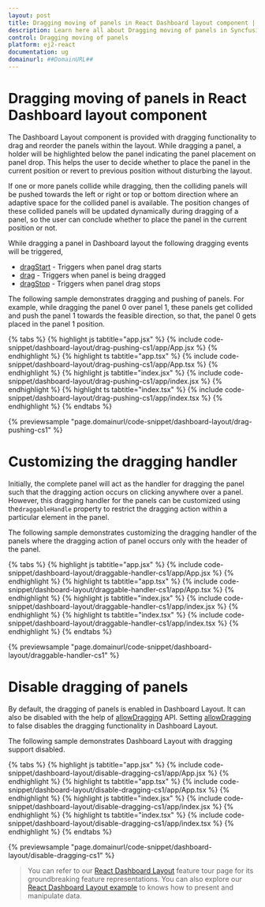 ```yaml
---
layout: post
title: Dragging moving of panels in React Dashboard layout component | Syncfusion
description: Learn here all about Dragging moving of panels in Syncfusion React Dashboard layout component of Syncfusion Essential JS 2 and more.
control: Dragging moving of panels 
platform: ej2-react
documentation: ug
domainurl: ##DomainURL##
---
```


# Dragging moving of panels in React Dashboard layout component

The Dashboard Layout component is provided with dragging functionality to drag and reorder the panels within the layout. While dragging a panel, a holder will be highlighted below the panel indicating the panel placement on panel drop. This helps the user to decide whether to place the panel in the current position or revert to previous position without disturbing the layout.

If one or more panels collide while dragging, then the colliding panels will be pushed towards the left or right or top or bottom direction where an adaptive space for the collided panel is available. The position changes of these collided panels will be updated dynamically during dragging of a panel, so the user can conclude whether to place the panel in the current position or not.

While dragging a panel in Dashboard layout the following dragging events will be triggered,
* [dragStart](https://ej2.syncfusion.com/react/documentation/api/dashboard-layout/#dragstart) - Triggers when panel drag starts
* [drag](https://ej2.syncfusion.com/react/documentation/api/dashboard-layout/#drag) - Triggers when panel is being dragged
* [dragStop](https://ej2.syncfusion.com/react/documentation/api/dashboard-layout/#dragstop) - Triggers when panel drag stops

The following sample demonstrates dragging and pushing of panels. For example, while dragging the panel 0 over panel 1, these panels get collided and push the panel 1 towards the feasible direction, so that, the panel 0 gets placed in the panel 1 position.

{% tabs %}
{% highlight js tabtitle="app.jsx" %}
{% include code-snippet/dashboard-layout/drag-pushing-cs1/app/App.jsx %}
{% endhighlight %}
{% highlight ts tabtitle="app.tsx" %}
{% include code-snippet/dashboard-layout/drag-pushing-cs1/app/App.tsx %}
{% endhighlight %}
{% highlight js tabtitle="index.jsx" %}
{% include code-snippet/dashboard-layout/drag-pushing-cs1/app/index.jsx %}
{% endhighlight %}
{% highlight ts tabtitle="index.tsx" %}
{% include code-snippet/dashboard-layout/drag-pushing-cs1/app/index.tsx %}
{% endhighlight %}
{% endtabs %}

 {% previewsample "page.domainurl/code-snippet/dashboard-layout/drag-pushing-cs1" %}

# Customizing the dragging handler

Initially, the complete panel will act as the handler for dragging the panel such that the dragging action occurs on clicking anywhere over a panel. However, this dragging handler for the panels can be customized using the`draggableHandle` property to restrict the dragging action within a particular element in the panel.

The following sample demonstrates customizing the dragging handler of the panels where the dragging action of panel occurs only with the header of the panel.

{% tabs %}
{% highlight js tabtitle="app.jsx" %}
{% include code-snippet/dashboard-layout/draggable-handler-cs1/app/App.jsx %}
{% endhighlight %}
{% highlight ts tabtitle="app.tsx" %}
{% include code-snippet/dashboard-layout/draggable-handler-cs1/app/App.tsx %}
{% endhighlight %}
{% highlight js tabtitle="index.jsx" %}
{% include code-snippet/dashboard-layout/draggable-handler-cs1/app/index.jsx %}
{% endhighlight %}
{% highlight ts tabtitle="index.tsx" %}
{% include code-snippet/dashboard-layout/draggable-handler-cs1/app/index.tsx %}
{% endhighlight %}
{% endtabs %}

 {% previewsample "page.domainurl/code-snippet/dashboard-layout/draggable-handler-cs1" %}

# Disable dragging of panels

By default, the dragging of panels is enabled in Dashboard Layout. It can also be disabled with the help of [allowDragging](https://ej2.syncfusion.com/react/documentation/api/dashboard-layout/#allowdragging) API. Setting [allowDragging](https://ej2.syncfusion.com/react/documentation/api/dashboard-layout/#allowdragging) to false disables the dragging functionality in Dashboard Layout.

The following sample demonstrates Dashboard Layout with dragging support disabled.

{% tabs %}
{% highlight js tabtitle="app.jsx" %}
{% include code-snippet/dashboard-layout/disable-dragging-cs1/app/App.jsx %}
{% endhighlight %}
{% highlight ts tabtitle="app.tsx" %}
{% include code-snippet/dashboard-layout/disable-dragging-cs1/app/App.tsx %}
{% endhighlight %}
{% highlight js tabtitle="index.jsx" %}
{% include code-snippet/dashboard-layout/disable-dragging-cs1/app/index.jsx %}
{% endhighlight %}
{% highlight ts tabtitle="index.tsx" %}
{% include code-snippet/dashboard-layout/disable-dragging-cs1/app/index.tsx %}
{% endhighlight %}
{% endtabs %}

 {% previewsample "page.domainurl/code-snippet/dashboard-layout/disable-dragging-cs1" %}

> You can refer to our [React Dashboard Layout](https://www.syncfusion.com/react-ui-components/react-dashboard-layout) feature tour page for its groundbreaking feature representations. You can also explore our [React Dashboard Layout example](https://ej2.syncfusion.com/react/demos/#/material/dashboard-layout/default) to knows how to present and manipulate data.